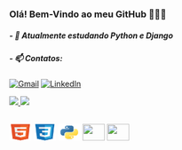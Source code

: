 ### Olá! Bem-Vindo ao meu GitHub 👨🏻‍💻

##### - 🌱 Atualmente estudando Python e Django
##### - 📫 Contatos: 

[![Gmail](https://img.shields.io/badge/Gmail-D14836?style=for-the-badge&logo=gmail&logoColor=white)](mailto:fidelisviana1@gmail.com)
[![LinkedIn](https://img.shields.io/badge/LinkedIn-0077B5?style=for-the-badge&logo=linkedin&logoColor=white)](https://www.linkedin.com/in/felipefffidelis/)
<div>
  <a href="https://github.com/Felipefffidelis/Felipefffidelis">
    <img height="180cm" src="https://github-readme-stats.vercel.app/api?username=Felipefffidelis&show_icons=true&theme=aura_dark&include_all_commits=true&count_private=true"/>
  </a>
  <a href="https://github.com/Felipefffidelis/Felipefffidelis">
    <img height="180cm" src="https://github-readme-stats-git-masterrstaa-rickstaa.vercel.app/api/top-langs/?username=Felipefffidelis&layout=compact&theme=aura_dark"/>
  </a>
</div>
<p align="left"><br>
  <!-- Ícones das tecnologias que uso -->
  <img align="center" alt="DevBiel-HTML" height="30" width="40" src="https://raw.githubusercontent.com/devicons/devicon/master/icons/html5/html5-original.svg">
  <img align="center" alt="DevBiel-CSS" height="30" width="40" src="https://raw.githubusercontent.com/devicons/devicon/master/icons/css3/css3-original.svg">
  <img align="center" alt="DevBiel-Python" height="30" width="40" src="https://raw.githubusercontent.com/devicons/devicon/master/icons/python/python-original.svg"> 
  <img align="center" height="30" width="40" src="https://cdn.jsdelivr.net/gh/devicons/devicon@latest/icons/django/django-plain.svg" />
  <img align="center" height="30" width="40" src="https://cdn.jsdelivr.net/gh/devicons/devicon@latest/icons/djangorest/djangorest-original.svg" />
</p>
